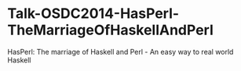Talk-OSDC2014-HasPerl-TheMarriageOfHaskellAndPerl
=================================================

HasPerl: The marriage of Haskell and Perl - An easy way to real world Haskell
